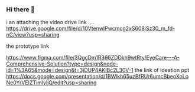 ### Hi there 👋

<!--
**VIKASH1596KUMARKHARWAR/VIKASH1596KUMARKHARWAR** is a ✨ _special_ ✨ repository because its `README.md` (this file) appears on your GitHub profile.

Here are some ideas to get you started:

- 🔭 I’m currently working on ... AN IDEA WHICH I HAVE SUBMITED TO THE DEVFOLIO....EyeCare a comprehensive eye solution
- 🌱 I’m currently learning ...
- 👯 I’m looking to collaborate on ...
- 🤔 I’m looking for help with ...
- 💬 Ask me about ...
- 📫 How to reach me: ...
- 😄 Pronouns: ...
- ⚡ Fun fact: ...
-->
i an attaching the video drive link ....
https://drive.google.com/file/d/10VtenwlPwcmcg2xS608iSz30_m_fd-nC/view?usp=sharing

the prototype link

https://www.figma.com/file/3QgcDm1R366ZDDkh9wtRty/EyeCare---A-Comprehensive-Solution?type=design&node-id=1%3A65&mode=design&t=3jDUP4AKlBc2L30V-1
the link of ideation ppt 
https://docs.google.com/presentation/d/1BWlkh65uzBfRUr6umcBbeoXoLoNe0YrVEIZTimlyljQ/edit?usp=sharing
